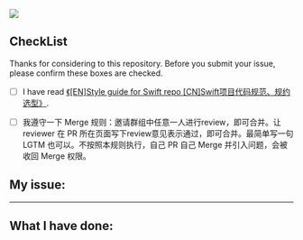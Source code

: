 ![](http://ww2.sinaimg.cn/large/006tNc79gy1g59kizl2apj31l80e5wgi.jpg)


## CheckList


Thanks for considering to this repository. Before you submit your issue, please confirm these boxes are checked.

- [ ] I have read [《[EN]Style guide for Swift repo [CN]Swift项目代码规范、规约选型》](https://github.com/iteatimeteam/ClaretCache/issues/3).
- [ ] 我遵守一下 Merge 规则：邀请群组中任意一人进行review，即可合并。让 reviewer 在 PR 所在页面写下review意见表示通过，即可合并。最简单写一句 LGTM 也可以。不按照本规则执行，自己 PR 自己 Merge 并引入问题，会被收回 Merge 权限。


## My issue:
-------

<!--- Please describe which issue do you want to fix. -->

## What I have done:

<!--- Please mention me to merge with wechat:chenyilong1010, 或者前往 Telegram 群交流：https://t.me/iosobjc -->

